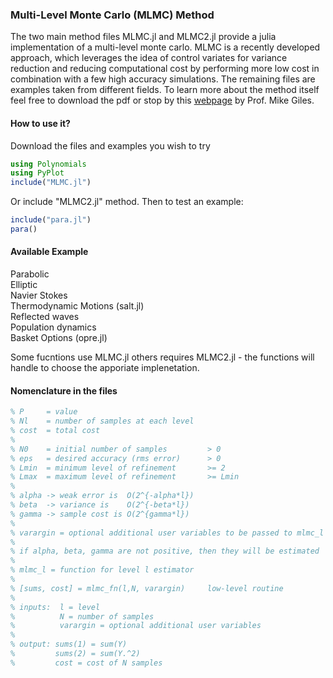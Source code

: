 ### Multi-Level Monte Carlo (MLMC) Method

The two main method files MLMC.jl and MLMC2.jl provide a julia implementation of a multi-level monte carlo. MLMC is a recently developed approach, which leverages the idea of control variates for variance reduction and reducing computational cost by performing more low cost in combination with a few high accuracy simulations. The remaining files are examples taken from different fields. To learn more about the method itself feel free to download the pdf or stop by this [webpage] by Prof. Mike Giles.

#### How to use it?
Download the files and examples you wish to try
```julia
using Polynomials
using PyPlot
include("MLMC.jl")
```
Or include "MLMC2.jl" method. Then to test an example:

```julia
include("para.jl")
para()
```

#### Available Example

Parabolic <br/>
Elliptic <br/>
Navier Stokes <br/>
Thermodynamic Motions (salt.jl) <br/>
Reflected waves <br/>
Population dynamics <br/>
Basket Options (opre.jl) <br/>

Some fucntions use MLMC.jl others requires MLMC2.jl - the functions will handle to choose the apporiate implenetation.


#### Nomenclature in the files
```matlab
% P     = value 
% Nl    = number of samples at each level 
% cost  = total cost
%
% N0    = initial number of samples         > 0
% eps   = desired accuracy (rms error)      > 0 
% Lmin  = minimum level of refinement       >= 2
% Lmax  = maximum level of refinement       >= Lmin
%
% alpha -> weak error is  O(2^{-alpha*l})
% beta  -> variance is    O(2^{-beta*l})
% gamma -> sample cost is O(2^{gamma*l})
%
% varargin = optional additional user variables to be passed to mlmc_l
%
% if alpha, beta, gamma are not positive, then they will be estimated
%
% mlmc_l = function for level l estimator 
%
% [sums, cost] = mlmc_fn(l,N, varargin)     low-level routine
%
% inputs:  l = level
%          N = number of samples
%          varargin = optional additional user variables
%
% output: sums(1) = sum(Y)
%         sums(2) = sum(Y.^2)
%         cost = cost of N samples
```

[webpage]: https://people.maths.ox.ac.uk/gilesm/

